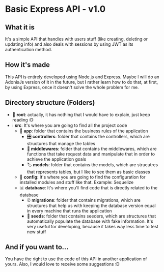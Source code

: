 # Basic Express API - v1.0

## What it is

It's a simple API that handles with users stuff (like creating, deleting or updating info) and also deals with sessions by using JWT as its authentication method.

## How it's made

This API is entirely developed using Node.js and Express. Maybe I will do an AdonisJs version of it in the future, but I rather learn how to do that, at first, by using Express, once it doesn't solve the whole problem for me.

## Directory structure (Folders)

- :beginner: **root**: actually, it has nothing that I would have to explain, just keep reading :D
- :information_source: **src**: It's where you are going to find all the project code
  - :iphone: **app**: folder that contains the business rules of the application
    - :control_knobs: **controllers**: folder that contains the controllers, which are structures that manage the tables
    - :arrows_counterclockwise: **middlewares**: folder that contains the middlewares, which are functions that take request data and manipulate that in order to achieve the application goals
    - :label: **models**: folder that contains the models, which are strucutres that represents tables, but I like to see them as basic classes
  - :wrench: **config**: It's where you are going to find the configuration for installed modules and stuff like that. Example: Sequelize
  - :bar_chart: **database**: It's where you'll find code that is directly related to the database
    - :alarm_clock: **migrations**: folder that contains migrations, which are structures that help us with keeping the database version equal in every machine that runs the application
    - :seedling: **seeds**: folder that contains seeders, which are structures that automatically populate the database with fake information. It's very useful for developing, because it takes way less time to test new stuff

## And if you want to...

You have the right to use the code of this API in another application of yours. Also, I would love to
receive some suggestions :D
